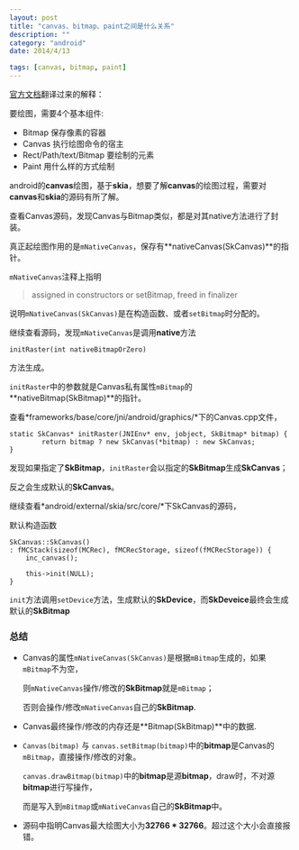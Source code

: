 ```yaml
---
layout: post
title: "canvas、bitmap、paint之间是什么关系"
description: ""
category: "android" 
date: 2014/4/13

tags: [canvas, bitmap, paint]
---
```



[官方文档](http://developer.android.com/reference/android/graphics/Canvas.html)翻译过来的解释：

要绘图，需要4个基本组件:

- Bitmap 保存像素的容器
- Canvas 执行绘图命令的宿主
- Rect/Path/text/Bitmap 要绘制的元素
- Paint 用什么样的方式绘制


android的**canvas**绘图，基于**skia**，想要了解**canvas**的绘图过程，需要对**canvas**和**skia**的源码有所了解。

查看Canvas源码，发现Canvas与Bitmap类似，都是对其native方法进行了封装。
 
 <!-- more -->
 
真正起绘图作用的是`mNativeCanvas`，保存有**nativeCanvas(SkCanvas)**的指针。

`mNativeCanvas`注释上指明

>  assigned in constructors or setBitmap, freed in finalizer

说明`mNativeCanvas(SkCanvas)`是在构造函数、或者`setBitmap`时分配的。

继续查看源码，发现`mNativeCanvas`是调用**native**方法



	initRaster(int nativeBitmapOrZero)


	
方法生成。

`initRaster`中的参数就是Canvas私有属性`mBitmap`的**nativeBitmap(SkBitmap)**的指针。

查看*frameworks/base/core/jni/android/graphics/*下的Canvas.cpp文件，

    static SkCanvas* initRaster(JNIEnv* env, jobject, SkBitmap* bitmap) {
		    return bitmap ? new SkCanvas(*bitmap) : new SkCanvas;
	}


发现如果指定了**SkBitmap**，`initRaster`会以指定的**SkBitmap**生成**SkCanvas**；

反之会生成默认的**SkCanvas**。

继续查看*android/external/skia/src/core/*下SkCanvas的源码，

默认构造函数


	SkCanvas::SkCanvas()
	: fMCStack(sizeof(MCRec), fMCRecStorage, sizeof(fMCRecStorage)) {
		inc_canvas();
		
		this->init(NULL);
	}

`init`方法调用`setDevice`方法，生成默认的**SkDevice**，而**SkDeveice**最终会生成默认的**SkBitmap**

### 总结

- Canvas的属性`mNativeCanvas(SkCanvas)`是根据`mBitmap`生成的，如果`mBitmap`不为空，

  则`mNativeCanvas`操作/修改的**SkBitmap**就是`mBitmap`；

  否则会操作/修改`mNativeCanvas`自己的**SkBitmap**.

- Canvas最终操作/修改的内存还是**Bitmap(SkBitmap)**中的数据.

- `Canvas(bitmap)` 与 `canvas.setBitmap(bitmap)`中的**bitmap**是Canvas的`mBitmap`，直接操作/修改的对象。

  `canvas.drawBitmap(bitmap)`中的**bitmap**是源**bitmap**，draw时，不对源**bitmap**进行写操作，

  而是写入到`mBitmap`或`mNativeCanvas`自己的**SkBitmap**中。

- 源码中指明Canvas最大绘图大小为**32766 * 32766**。超过这个大小会直接报错。


